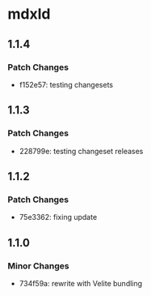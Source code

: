 # mdxld

## 1.1.4

### Patch Changes

- f152e57: testing changesets

## 1.1.3

### Patch Changes

- 228799e: testing changeset releases

## 1.1.2

### Patch Changes

- 75e3362: fixing update

## 1.1.0

### Minor Changes

- 734f59a: rewrite with Velite bundling
